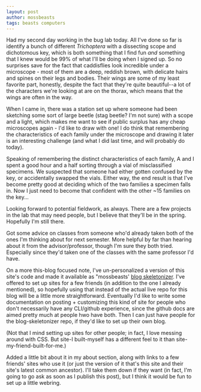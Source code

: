 ```yaml
---
layout: post
author: mossbeasts
tags: beasts computers
---
```

Had my second day working in the bug lab today. All I've done so far is identify a bunch of different *Trichoptera* with a dissecting scope and dichotomous key, which is both something that I find fun *and* something that I knew would be 99% of what I'll be doing when I signed up. So no surprises save for the fact that caddisflies look incredible under a microscope - most of them are a deep, reddish brown, with delicate hairs and spines on their legs and bodies. Their wings are some of my least favorite part, honestly, despite the fact that they're quite beautiful--a lot of the characters we're looking at are on the thorax, which means that the wings are often in the way.

When I came in, there was a station set up where someone had been sketching some sort of large beetle (stag beetle? I'm not sure) with a scope and a light, which makes me want to see if public surplus has any cheap microscopes again - I'd like to draw with one! I do think that remembering the characteristics of each family under the microscope and drawing it later is an interesting challenge (and what I did last time, and will probably do today).

Speaking of remembering the distinct characteristics of each family, A and I spent a good hour and a half sorting through a vial of misclassified specimens. We suspected that someone had either gotten confused by the key, or accidentally swapped the vials. Either way, the end result is that I've become pretty good at deciding which of the two families a specimen falls in. Now I just need to become that confident with the other ~15 families on the key...

Looking forward to potential fieldwork, as always. There are a few projects in the lab that may need people, but I believe that they'll be in the spring. Hopefully I'm still there.

Got some advice on classes from someone who'd already taken both of the ones I'm thinking about for next semester. More helpful by far than hearing about it from the advisor/professor, though I'm sure they both tried. Especially since they'd taken one of the classes with the same professor I'd have.

On a more this-blog focused note, I've un-personalized a version of this site's code and made it available as "mossbeasts' [blog skeletonizer](https://github.com/mossbeasts/blog-skeletonizer). I've offered to set up sites for a few friends (in addition to the one I already mentioned), so hopefully using that instead of the actual live repo for this blog will be a little more straightforward. Eventually I'd like to write some documentation on posting + customizing this kind of site for people who don't necessarily have any CLI/github experience, since the github docs are aimed pretty much at people hwo have both. Then I can just have people for the blog-skeletonizer repo, if they'd like to set up their own blog.

(Not that I mind setting up sites for other people; in fact, I love messing around with CSS. But site-I built-myself has a different feel to it than site-my-friend-built-for-me.)

Added a little bit about it in my about section, along with links to a few friends' sites who use it (or just the version of it that's this site and their site's latest common ancestor). I'll take them down if they want (in fact, I'm going to go ask as soon as I publish this post), but I think it would be fun to set up a little webring.
